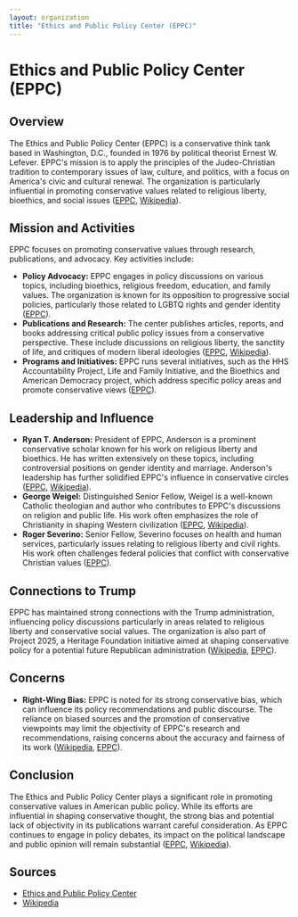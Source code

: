 ```yaml
---
layout: organization
title: "Ethics and Public Policy Center (EPPC)"
---
```


# Ethics and Public Policy Center (EPPC)

## Overview
The Ethics and Public Policy Center (EPPC) is a conservative think tank based in Washington, D.C., founded in 1976 by political theorist Ernest W. Lefever. EPPC's mission is to apply the principles of the Judeo-Christian tradition to contemporary issues of law, culture, and politics, with a focus on America's civic and cultural renewal. The organization is particularly influential in promoting conservative values related to religious liberty, bioethics, and social issues ([EPPC](https://eppc.org), [Wikipedia](https://en.wikipedia.org/wiki/Ethics_and_Public_Policy_Center)).

## Mission and Activities
EPPC focuses on promoting conservative values through research, publications, and advocacy. Key activities include:
- **Policy Advocacy:** EPPC engages in policy discussions on various topics, including bioethics, religious freedom, education, and family values. The organization is known for its opposition to progressive social policies, particularly those related to LGBTQ rights and gender identity ([EPPC](https://eppc.org)).
- **Publications and Research:** The center publishes articles, reports, and books addressing critical public policy issues from a conservative perspective. These include discussions on religious liberty, the sanctity of life, and critiques of modern liberal ideologies ([EPPC](https://eppc.org), [Wikipedia](https://en.wikipedia.org/wiki/Ethics_and_Public_Policy_Center)).
- **Programs and Initiatives:** EPPC runs several initiatives, such as the HHS Accountability Project, Life and Family Initiative, and the Bioethics and American Democracy project, which address specific policy areas and promote conservative views ([EPPC](https://eppc.org)).

## Leadership and Influence
- **Ryan T. Anderson:** President of EPPC, Anderson is a prominent conservative scholar known for his work on religious liberty and bioethics. He has written extensively on these topics, including controversial positions on gender identity and marriage. Anderson's leadership has further solidified EPPC's influence in conservative circles ([EPPC](https://eppc.org), [Wikipedia](https://en.wikipedia.org/wiki/Ryan_T._Anderson)).
- **George Weigel:** Distinguished Senior Fellow, Weigel is a well-known Catholic theologian and author who contributes to EPPC's discussions on religion and public life. His work often emphasizes the role of Christianity in shaping Western civilization ([EPPC](https://eppc.org), [Wikipedia](https://en.wikipedia.org/wiki/Ethics_and_Public_Policy_Center)).
- **Roger Severino:** Senior Fellow, Severino focuses on health and human services, particularly issues relating to religious liberty and civil rights. His work often challenges federal policies that conflict with conservative Christian values ([EPPC](https://eppc.org)).

## Connections to Trump
EPPC has maintained strong connections with the Trump administration, influencing policy discussions particularly in areas related to religious liberty and conservative social values. The organization is also part of Project 2025, a Heritage Foundation initiative aimed at shaping conservative policy for a potential future Republican administration ([Wikipedia](https://en.wikipedia.org/wiki/Ethics_and_Public_Policy_Center), [EPPC](https://eppc.org)).

## Concerns
- **Right-Wing Bias:** EPPC is noted for its strong conservative bias, which can influence its policy recommendations and public discourse. The reliance on biased sources and the promotion of conservative viewpoints may limit the objectivity of EPPC's research and recommendations, raising concerns about the accuracy and fairness of its work ([Wikipedia](https://en.wikipedia.org/wiki/Ethics_and_Public_Policy_Center), [EPPC](https://eppc.org)).

## Conclusion
The Ethics and Public Policy Center plays a significant role in promoting conservative values in American public policy. While its efforts are influential in shaping conservative thought, the strong bias and potential lack of objectivity in its publications warrant careful consideration. As EPPC continues to engage in policy debates, its impact on the political landscape and public opinion will remain substantial ([EPPC](https://eppc.org), [Wikipedia](https://en.wikipedia.org/wiki/Ethics_and_Public_Policy_Center)).

## Sources
- [Ethics and Public Policy Center](https://eppc.org)
- [Wikipedia](https://en.wikipedia.org/wiki/Ethics_and_Public_Policy_Center)
